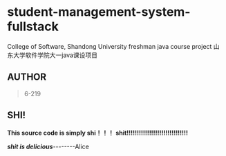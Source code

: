 # student-management-system-fullstack
College of Software, Shandong University freshman java course project 山东大学软件学院大一java课设项目



## AUTHOR

> 6-219



## SHI!

**This source code is simply shi！！！**
**shit!!!!!!!!!!!!!!!!!!!!!!!!!!!!!!**

***shit is delicious***--------Alice

